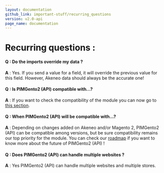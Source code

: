 ```yaml
---
layout: documentation
github_link: important-stuff/recurring_questions
version: v2.0-api
page_name: documentation
---
```


# Recurring questions :

#### Q : Do the imports override my data ?
**A** : Yes. If you send a value for a field, it will override the previous value for this field. However, Akeneo data should always be the accurate one!

#### Q : Is PIMGento2 (API) compatible with...?
**A** : If you want to check the compatibility of the module you can now go to [this section](compatibility.md).

#### Q : When PIMGento2 (API) will be compatible with...?
**A** : Depending on changes added on Akeneo and/or Magento 2, PIMGento2 (API) can be compatible among versions, but be sure compatibility remains our top priority for the module. 
You can check our [roadmap](roadmap.md) if you want to know more about the future of PIMGento2 (API) !

#### Q : Does PIMGento2 (API) can handle multiple websites ?
**A** : Yes PIMGento2 (API) can handle multiple websites and multiple stores.